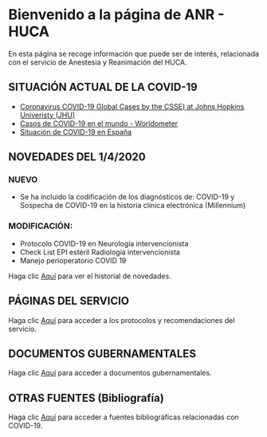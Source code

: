 # Bienvenido a la página de ANR - HUCA

En esta página se recoge información que puede ser de interés, relacionada con el servicio de Anestesia y Reanimación del HUCA.

## SITUACIÓN ACTUAL DE LA COVID-19
* [Coronavirus COVID-19 Global Cases by the CSSE) at Johns Hopkins Univeristy (JHU)](https://www.arcgis.com/apps/opsdashboard/index.html#/bda7594740fd40299423467b48e9ecf6)
* [Casos de COVID-19 en el mundo - Worldometer](https://www.worldometers.info/coronavirus/#countries)
* [Situación de COVID-19 en España](https://covid19.isciii.es/)

## NOVEDADES DEL 1/4/2020
### NUEVO
  * Se ha incluido la codificación de los diagnósticos de: COVID-19 y Sospecha de COVID-19 en la historia clínica electrónica (Millennium)

### MODIFICACIÓN:
  * Protocolo COVID-19 en Neurología intervencionista
  * Check List EPI estéril Radiología intervencionista
  * Manejo perioperatorio COVID 19

Haga clic [Aquí](novedades.md) para ver el historial de novedades.

## PÁGINAS DEL SERVICIO

Haga clic [Aquí](paginas_servicio.md) para acceder a los protocolos y recomendaciones del servicio.

## DOCUMENTOS GUBERNAMENTALES

Haga clic [Aquí](documentos_gubernamentales.md) para acceder a documentos gubernamentales.

## OTRAS FUENTES (Bibliografía)

Haga clic [Aquí](otras_fuentes.md) para acceder a fuentes bibliográficas relacionadas con COVID-19.
